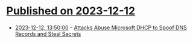 # [Published on 2023-12-12](index.md)

* [2023-12-12, 13:50:00](https://soylentnews.org/article.pl?sid=23/12/12/056224&from=rss) - [Attacks Abuse Microsoft DHCP to Spoof DNS Records and Steal Secrets](https://soylentnews.org/article.pl?sid=23/12/12/056224&from=rss)
